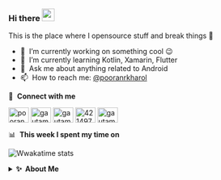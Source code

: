 ### Hi there <a href="https://www.gautamkrishnar.com/"><img src="https://media.giphy.com/media/hvRJCLFzcasrR4ia7z/giphy.gif" width="25px"></a>
This is the place where I opensource stuff and break things :rofl:

- 🔭 &nbsp;I’m currently working on something cool :wink:
- 🌱 &nbsp;I’m currently learning Kotlin, Xamarin, Flutter
- 💬 &nbsp;Ask me about anything related to Android
- 📫 &nbsp;How to reach me: [@pooranrkharol](https://twitter.com/pooranrkharol)

🔗 &nbsp;**Connect with me**
<p align="left">
<a href="https://dev.to/poorankharol" target="blank"><img align="center" src="https://cdn.jsdelivr.net/npm/simple-icons@3.0.1/icons/dev-dot-to.svg" alt="poorankharol" height="30" width="40" /></a>
<a href="https://twitter.com/pooran_kharol" target="blank"><img align="center" src="https://raw.githubusercontent.com/rahuldkjain/github-profile-readme-generator/master/src/images/icons/Social/twitter.svg" alt="gautamkrishnar" height="30" width="40" /></a>
<a href="https://linkedin.com/in/pooran-kharol-156104144" target="blank"><img align="center" src="https://raw.githubusercontent.com/rahuldkjain/github-profile-readme-generator/master/src/images/icons/Social/linked-in-alt.svg" alt="gautamkrishnar" height="30" width="40" /></a>
<a href="https://stackoverflow.com/users/8424959/pooran-kharol" target="blank"><img align="center" src="https://raw.githubusercontent.com/rahuldkjain/github-profile-readme-generator/master/src/images/icons/Social/stack-overflow.svg" alt="4214976" height="30" width="40" /></a>
<a href="https://instagram.com/poorankharol" target="blank"><img align="center" src="https://raw.githubusercontent.com/rahuldkjain/github-profile-readme-generator/master/src/images/icons/Social/instagram.svg" alt="gautamkrishnar" height="30" width="40" /></a>

📊 &nbsp;**This week I spent my time on**

![Wwakatime stats](https://github-readme-stats-taupe-two.vercel.app/api/wakatime?username=poorankharol&hide_title=true&hide_border=true&langs_count=5&bg_color=00000000&text_color=777)
<details>
  <summary><b>✨&nbsp;&nbsp;About&nbsp;Me</b></summary>
  <br/>

I am an Android Developer with 4+ years of experience in developing enterprise applications and open-source software.

</details> 

<img alt='analytics' src='https://profile-counter.glitch.me/gautamkrishnar/count.svg' width='0px'>
